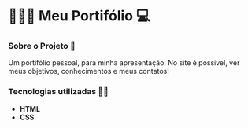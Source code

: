 # 🙅🏻‍♂️ Meu Portifólio 💻
### Sobre o Projeto 🔎
<p>Um portifólio pessoal, para minha apresentação. No site é possivel, ver meus objetivos, conhecimentos e meus contatos!</p>

### Tecnologias utilizadas 👨‍💻 

- **HTML**
- **CSS**

